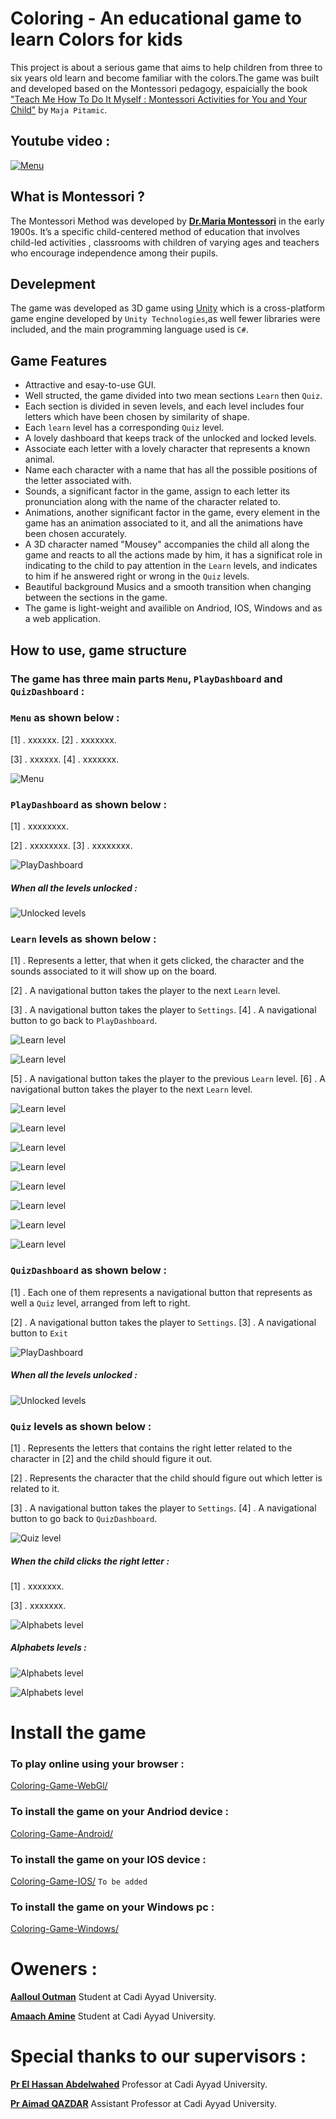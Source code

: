 # Coloring - An educational game to learn Colors for kids
This project is about a serious game that aims to help children from three to six years old learn and become familiar with the colors.The game was built and developed based on the Montessori pedagogy, espaicially the book ["Teach Me How To Do It Myself : Montessori Activities for You and Your Child"](https://www.amazon.com/Teach-Me-Myself-Montessori-Activities/dp/0764127896) by `Maja Pitamic`.

## Youtube video :

[![Menu](https://github.com/OtmanAalloul/Coloring-Game/blob/master/ScreenShots/Capture.PNG?raw=true)](https://www.youtube.com/watch?v=gMbR3Dm2KfU&t=10s)


## What is Montessori ?
The Montessori Method was developed by **[Dr.Maria Montessori](https://en.wikipedia.org/wiki/Maria_Montessori)** in the early 1900s. It’s a specific child-centered method of education that involves child-led activities , classrooms with children of varying ages and teachers who encourage independence among their pupils.

## Develepment
The game was developed as 3D game using [Unity](https://en.wikipedia.org/wiki/Unity_(game_engine)) which is a cross-platform game engine developed by `Unity Technologies`,as well fewer libraries were included, and the main programming language used is `C#`.

## Game Features
- Attractive and esay-to-use GUI.
- Well structed, the game divided into two mean sections `Learn` then `Quiz`.
- Each section is divided in seven levels, and each level includes four letters which have been chosen by similarity of shape.
- Each `learn` level has a corresponding `Quiz` level.
- A lovely dashboard that keeps track of the unlocked and locked levels.
- Associate each letter with a lovely character that represents a known animal.
- Name each character with a name that has all the possible positions of the letter associated with.
- Sounds, a significant factor in the game, assign to each letter its pronunciation along with the name of the character related to.
- Animations, another significant factor in the game, every element in the game has an animation associated to it, and all the animations
have been chosen accurately.
- A 3D character named "Mousey" accompanies the child all along the game and reacts to all the actions made by him, it has a significat role
in indicating to the child to pay attention in the `Learn` levels, and indicates to him if he answered right or wrong in the `Quiz` levels.
- Beautiful background Musics and a smooth transition when changing between the sections in the game.
- The game is light-weight and availible on Andriod, IOS, Windows and as a web application.

## How to use, game structure

### The game has three main parts `Menu`, `PlayDashboard` and `QuizDashboard` :

### `Menu` as shown below :


[1] . xxxxxx. [2] . xxxxxxx.

[3] . xxxxxx. [4] . xxxxxxx.

![Menu](/ScreenShots/Menu.png "Menu")


### `PlayDashboard` as shown below :

[1] . xxxxxxxx.

[2] . xxxxxxxx. [3] . xxxxxxxx.

![PlayDashboard](/screenShots/lockedPlay.png "PlayDashboard")

##### When all the levels unlocked :

![Unlocked levels](/screenShots/unlocked-Play.png "Unlocked levels")

### `Learn` levels as shown below :

[1] . Represents a letter, that when it gets clicked, the character and the sounds associated to it will show up on the board.

[2] . A navigational button takes the player to the next `Learn` level. 

[3] . A navigational button takes the player to `Settings`.  [4] . A navigational button to go back to `PlayDashboard`. 

![Learn level](/screenShots/PlayLevel01.png "Learn level")

![Learn level](/screenShots/PlayLevel01.1.png "Learn level")

[5] . A navigational button takes the player to the previous `Learn` level.  [6] . A navigational button takes the player to the next `Learn` level. 

![Learn level](/screenShots/PlayLevel02.1.png "Learn level")

![Learn level](/screenShots/PlayLevel03.png "Learn level")

![Learn level](/screenShots/PlayLevel03.1.png "Learn level")

![Learn level](/screenShots/PlayLevel04.png "Learn level")

![Learn level](/screenShots/PlayLevel04.1.png "Learn level")

![Learn level](/screenShots/PlayLevel06.png "Learn level")

![Learn level](/screenShots/PlayLevel07.png "Learn level")

![Learn level](/screenShots/PlayLevel07.1.png "Learn level")

### `QuizDashboard` as shown below :

[1] . Each one of them represents a navigational button that represents as well a `Quiz` level, arranged from left to right.

[2] . A navigational button takes the player to `Settings`. [3] . A navigational button to `Exit`

![PlayDashboard](/screenShots/lockedQuiz.png "QuizDashboard")

##### When all the levels unlocked :

![Unlocked levels](/screenShots/unlockedQuiz.png "Unlocked levels") 

### `Quiz` levels as shown below :

[1] . Represents the letters that contains the right letter related to the character in [2] and the child should figure it out.

[2] . Represents the character that the child should figure out which letter is related to it.

[3] . A navigational button takes the player to `Settings`.  [4] . A navigational button  to go back to `QuizDashboard`.

![Quiz level](/screenShots/QuizLevel01.png "Quiz level")

##### When the child clicks the right letter :

[1] . xxxxxxx.  

[3] . xxxxxxx.

![Alphabets level](/ScreenShots/MenuAlphabets.PNG "Alphabets level")

##### Alphabets levels :

![Alphabets level](/ScreenShots/PlayLevelAlphabets.PNG "Alphabets level")

![Alphabets level](/ScreenShots/PlayLevelAlphabets01.PNG "Alphabets level")


# Install the game 

### To play online using your browser : 

[Coloring-Game-WebGl/](https://otmanaalloul.github.io/Coloring-Game/)

### To install the game on your Andriod device : 

[Coloring-Game-Android/](https://github.com/OtmanAalloul/Coloring-Game-Android)

### To install the game on your IOS device : 

[Coloring-Game-IOS/](https://github.com/amine-amaach/ArabicAlphabet/) `To be added`

### To install the game on your Windows pc : 

[Coloring-Game-Windows/](https://github.com/OtmanAalloul/Coloring-Game-Windows)

# Oweners :

**[Aalloul Outman](https://www.linkedin.com/in/outmane-aalloul-39860814b/)** Student at Cadi Ayyad University. 


**[Amaach Amine](https://www.linkedin.com/in/amine-amaach/)** Student at Cadi Ayyad University.

# Special thanks to our supervisors :

**[Pr El Hassan Abdelwahed](https://www.linkedin.com/in/el-hassan-abdelwahed-88403320/)** Professor at Cadi Ayyad University.


**[Pr Aimad QAZDAR](https://www.linkedin.com/in/aimad-qazdar-2957181a/)** Assistant Professor at Cadi Ayyad University.
